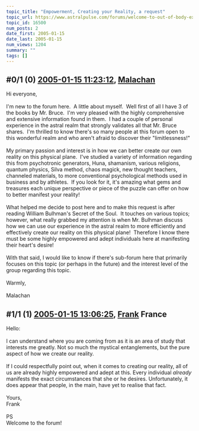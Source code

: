 ```yaml
---
topic_title: "Empowerment, Creating your Reality, a request"
topic_url: https://www.astralpulse.com/forums/welcome-to-out-of-body-experiences!/empowerment-creating-your-reality-a-request
topic_id: 16500
num_posts: 2
date_first: 2005-01-15
date_last: 2005-01-15
num_views: 1204
summary: ""
tags: []
---
```


## \#0/1 (0) [2005-01-15 11:23:12](https://www.astralpulse.com/forums/index.php?msg=143065), [Malachan](https://www.astralpulse.com/forums/profile/?u=8039)  ##
<section>
Hi everyone,
<br>
<br>
I'm new to the forum here.  A little about myself.  Well first of all I have 3 of the books by Mr. Bruce.  I'm very pleased with the highly comprehensive and extensive information found in them.  I had a couple of personal experience in the astral realm that strongly validates all that Mr. Bruce shares.  I'm thrilled to know there's so many people at this forum open to this wonderful realm and who aren't afraid to discover their "limitlessness!"
<br>
<br>
My primary passion and interest is in how we can better create our own reality on this physical plane.  I've studied a variety of information regarding this from psychotronic generators, Huna, shamanism, various religions, quantum physics, Silva method, chaos magick, new thought teachers, channeled materials, to more conventional psychological methods used in business and by athletes.  If you look for it, it's amazing what gems and treasures each unique perspective or piece of the puzzle can offer on how to better manifest your reality!
<br>
<br>
What helped me decide to post here and to make this request is after reading William Bulhman's Secret of the Soul.  It touches on various topics; however, what really grabbed my attention is when Mr. Bulhman discuss how we can use our experience in the astral realm to more efficiently and effectively create our reality on this physical plane!  Therefore I know there must be some highly empowered and adept individuals here at manifesting their heart's desire!
<br>
<br>
With that said, I would like to know if there's sub-forum here that primarily focuses on this topic (or perhaps in the future) and the interest level of the group regarding this topic.
<br>
<br>
Warmly,
<br>
<br>
Malachan
</section>

## \#1/1 (1) [2005-01-15 13:06:25](https://www.astralpulse.com/forums/index.php?msg=143090), [Frank](https://www.astralpulse.com/forums/profile/?u=359) France ##
<section>
Hello:
<br>
<br>
I can understand where you are coming from as it is an area of study that interests me greatly. Not so much the mystical entanglements, but the pure aspect of how we create our reality.
<br>
<br>
If I could respectfully point out, when it comes to creating our reality, all of us are already highly empowered and adept at this. Every individual
<i>
 already
</i>
manifests the exact circumstances that she or he desires. Unfortunately, it does appear that people, in the main, have yet to realise that fact.
<br>
<br>
Yours,
<br>
Frank
<br>
<br>
PS
<br>
Welcome to the forum!
</section>